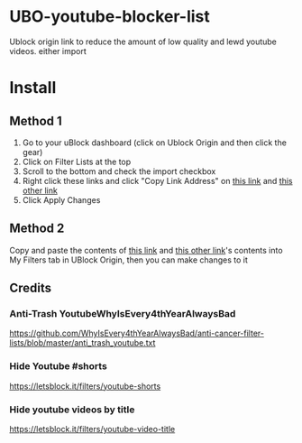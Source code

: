 # UBO-youtube-blocker-list
Ublock origin link to reduce the amount of low quality and lewd youtube videos. 
either import 
# Install
## Method 1
1. Go to your uBlock dashboard (click on Ublock Origin and then click the gear)
2. Click on Filter Lists at the top
3. Scroll to the bottom and check the import checkbox
4. Right click these links and click "Copy Link Address" on [this link](https://raw.githubusercontent.com/JosephArney566/UBO-youtube-blocker-list/main/no-trash-or-shorts.txt) and [this other link](https://raw.githubusercontent.com/JosephArney566/UBO-youtube-blocker-list/main/lewd%20keyword%20blocker.txt)
5. Click Apply Changes
## Method 2
Copy and paste the contents of [this link](https://raw.githubusercontent.com/JosephArney566/UBO-youtube-blocker-list/main/no-trash-or-shorts.txt) and [this other link](https://raw.githubusercontent.com/JosephArney566/UBO-youtube-blocker-list/main/lewd%20keyword%20blocker.txt)'s contents into My Filters tab in UBlock Origin, then you can make changes to it
## Credits
### Anti-Trash YoutubeWhyIsEvery4thYearAlwaysBad
https://github.com/WhyIsEvery4thYearAlwaysBad/anti-cancer-filter-lists/blob/master/anti_trash_youtube.txt
### Hide Youtube #shorts 
https://letsblock.it/filters/youtube-shorts
### Hide youtube videos by title
https://letsblock.it/filters/youtube-video-title
